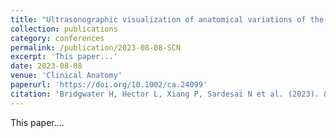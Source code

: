 ```yaml
---
title: "Ultrasonographic visualization of anatomical variations of the supraclavicular nerves"
collection: publications
category: conferences
permalink: /publication/2023-08-08-SCN
excerpt: 'This paper...'
date: 2023-08-08
venue: 'Clinical Anatomy'
paperurl: 'https://doi.org/10.1002/ca.24099'
citation: 'Bridgwater H, Hector L, Xiang P, Sardesai N et al. (2023). &quot;Ultrasonographic visualization of anatomical variations of the supraclavicular nerves.&quot; <i>Clinical Anatomy</i>. 37(8).'
---
```


This paper....
